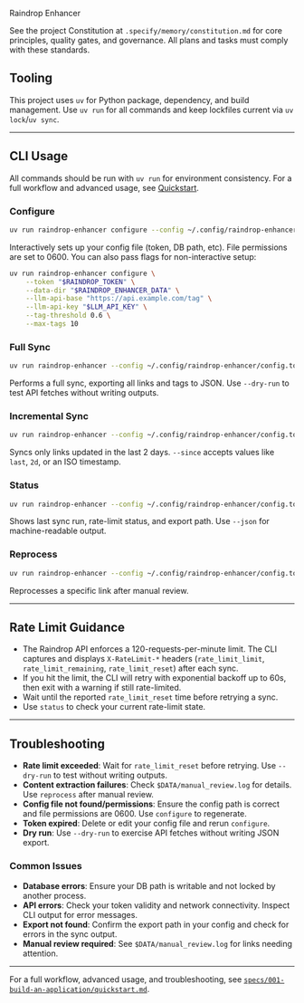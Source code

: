 Raindrop Enhancer


See the project Constitution at `.specify/memory/constitution.md` for core principles, quality gates, and governance. All plans and tasks must comply with these standards.

## Tooling

This project uses `uv` for Python package, dependency, and build management. Use `uv run` for all commands and keep lockfiles current via `uv lock`/`uv sync`.

---

## CLI Usage

All commands should be run with `uv run` for environment consistency. For a full workflow and advanced usage, see [Quickstart](specs/001-build-an-application/quickstart.md).

### Configure
```bash
uv run raindrop-enhancer configure --config ~/.config/raindrop-enhancer/config.toml
```
Interactively sets up your config file (token, DB path, etc). File permissions are set to 0600. You can also pass flags for non-interactive setup:
```bash
uv run raindrop-enhancer configure \
	--token "$RAINDROP_TOKEN" \
	--data-dir "$RAINDROP_ENHANCER_DATA" \
	--llm-api-base "https://api.example.com/tag" \
	--llm-api-key "$LLM_API_KEY" \
	--tag-threshold 0.6 \
	--max-tags 10
```

### Full Sync
```bash
uv run raindrop-enhancer --config ~/.config/raindrop-enhancer/config.toml sync --mode full --json-output
```
Performs a full sync, exporting all links and tags to JSON. Use `--dry-run` to test API fetches without writing outputs.

### Incremental Sync
```bash
uv run raindrop-enhancer --config ~/.config/raindrop-enhancer/config.toml sync --mode incremental --since 2d
```
Syncs only links updated in the last 2 days. `--since` accepts values like `last`, `2d`, or an ISO timestamp.

### Status
```bash
uv run raindrop-enhancer --config ~/.config/raindrop-enhancer/config.toml status --json
```
Shows last sync run, rate-limit status, and export path. Use `--json` for machine-readable output.

### Reprocess
```bash
uv run raindrop-enhancer --config ~/.config/raindrop-enhancer/config.toml reprocess --id 123456789 --reason "content fixed"
```
Reprocesses a specific link after manual review.

---

## Rate Limit Guidance

- The Raindrop API enforces a 120-requests-per-minute limit. The CLI captures and displays `X-RateLimit-*` headers (`rate_limit_limit`, `rate_limit_remaining`, `rate_limit_reset`) after each sync.
- If you hit the limit, the CLI will retry with exponential backoff up to 60s, then exit with a warning if still rate-limited.
- Wait until the reported `rate_limit_reset` time before retrying a sync.
- Use `status` to check your current rate-limit state.

---

## Troubleshooting

- **Rate limit exceeded**: Wait for `rate_limit_reset` before retrying. Use `--dry-run` to test without writing outputs.
- **Content extraction failures**: Check `$DATA/manual_review.log` for details. Use `reprocess` after manual review.
- **Config file not found/permissions**: Ensure the config path is correct and file permissions are 0600. Use `configure` to regenerate.
- **Token expired**: Delete or edit your config file and rerun `configure`.
- **Dry run**: Use `--dry-run` to exercise API fetches without writing JSON export.

### Common Issues

- **Database errors**: Ensure your DB path is writable and not locked by another process.
- **API errors**: Check your token validity and network connectivity. Inspect CLI output for error messages.
- **Export not found**: Confirm the export path in your config and check for errors in the sync output.
- **Manual review required**: See `$DATA/manual_review.log` for links needing attention.

---

For a full workflow, advanced usage, and troubleshooting, see [`specs/001-build-an-application/quickstart.md`](specs/001-build-an-application/quickstart.md).

